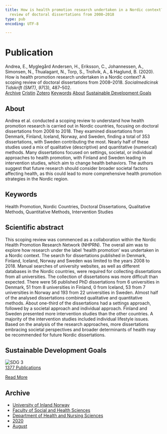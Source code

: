 ```yaml
---
title: How is health promotion research undertaken in a Nordic context? A scoping
  review of doctoral dissertations from 2008–2018
type: pub
encoding: UTF-8

---
```

<h1>Publication</h1>
<article id="csl-bib-container-HDS6ZNSB" class="csl-bib-container">
  <div class="csl-bib-body"> <div class="csl-entry">Andrea, E., Myglegård Andersen, H., Eriksson, C., Johannessen, A., Simonsen, N., Thualagant, N., Torp, S., Trollvik, A., &#38; Haglund, B. (2020). How is health promotion research undertaken in a Nordic context? A scoping review of doctoral dissertations from 2008–2018. <i>Socialmedicinsk Tidskrift (SMT)</i>, <i>97</i>(3), 487–502.</div> </div>
  <div class="csl-bib-buttons">
    <a href="#taxonomy-article-HDS6ZNSB" alt="archive" class="csl-bib-button">Archive</a>
    <a href="https://app.cristin.no/results/show.jsf?id=1824946" alt="Cristin" class="csl-bib-button">Cristin</a>
    <a href="http://zotero.org/groups/5881554/items/HDS6ZNSB" alt="Zotero" class="csl-bib-button">Zotero</a>
    <a href="#keywords-article-HDS6ZNSB" alt="keywords" class="csl-bib-button">Keywords</a>
    <a href="#about-article-HDS6ZNSB" alt="about_pub" class="csl-bib-button">About</a>
    <a href="#sdg-article-HDS6ZNSB" alt="sdg" class="csl-bib-button">Sustainable Development Goals</a>
  </div>
  <div id="csl-bib-meta-container-HDS6ZNSB"></div>
</article>
<div id="csl-bib-meta-HDS6ZNSB" class="csl-bib-meta">
  <article id="about-article-HDS6ZNSB" class="about_pub-article">
    <h1>About</h1>
    Andrea et al. conducted a scoping review to understand how health promotion research is carried out in Nordic countries, focusing on doctoral dissertations from 2008 to 2018. They examined dissertations from Denmark, Finland, Iceland, Norway, and Sweden, finding a total of 353 dissertations, with Sweden contributing the most. Nearly half of these studies used a mix of qualitative (descriptive) and quantitative (numerical) methods. Many dissertations focused on settings, societal, or individual approaches to health promotion, with Finland and Sweden leading in intervention studies, which aim to change health behaviors. The authors suggest that future research should consider broader societal factors affecting health, as this could lead to more comprehensive health promotion strategies in the Nordic region.
  </article>
  <article id="keywords-article-HDS6ZNSB" class="keywords-article">
    <h1>Keywords</h1>
    Health Promotion, Nordic Countries, Doctoral Dissertations, Qualitative Methods, Quantitative Methods, Intervention Studies
  </article>
  <article id="abstract-article-HDS6ZNSB" class="abstract-article">
    <h1>Scientific abstract</h1>
    This scoping review was commenced as a collaboration within the Nordic Health Promotion Research Network (NHPRN). The overall aim was to explore how research under the label ‘health promotion’ was undertaken in a Nordic context. The search for dissertations published in Denmark, Finland, Iceland, Norway and Sweden was limited to the years 2008 to 2018. Manual searches of university websites, as well as different databases in the Nordic countries, were required for collecting dissertations from all universities. The collection of dissertations was more difficult than expected. There were 56 published PhD dissertations from 6 universities in Denmark, 51 from 8 universities in Finland, 0 from Iceland, 53 from 7 universities in Norway and 193 from 22 universities in Sweden. Almost half of the analysed dissertations combined qualitative and quantitative methods. About one-third of the dissertations had a settings approach, followed by a societal approach and individual approach. Finland and Sweden presented more intervention studies than the other countries. A majority of the intervention studies included individual lifestyle issues. Based on the analysis of the research approaches, more dissertations embracing societal perspectives and broader determinants of health may be recommended for future Nordic dissertations.
  </article>
  <article id="sdg-article-HDS6ZNSB" class="sdg-article">
    <h1>Sustainable Development Goals</h1>
    <div class="sdg-container"><div id="sdg3" class="sdg">
        <img src="{{< params subfolder >}}images/sdg/sdg03_en.png" class="image" alt="SDG 3">
        <div class="sdg-overlay">
          <a href="{{< params subfolder >}}en/archive/?sdg=3#archive" class="sdg-publication-count"><span>1377</span> Publications</a>
          <p><a href="https://sdgs.un.org/goals/goal3" class="sdg-read-more">Read More</a></p>
        </div>
      </div></div>
  </article>
  <article id="taxonomy-article-HDS6ZNSB" class="taxonomy-article">
    <h1>Archive</h1>
    <ul>
      <li><a href="{{< params subfolder >}}en/archive/?key=3DCRN523">University of Inland Norway</a></li>
      <li><a href="{{< params subfolder >}}en/archive/?key=IDKFS3MX">Faculty of Social and Health Sciences</a></li>
      <li><a href="{{< params subfolder >}}en/archive/?key=GTV4ECMZ">Department of Health and Nursing Sciences</a></li>
      <li><a href="{{< params subfolder >}}en/archive/?key=LNJIKLR2">2020</a></li>
      <li><a href="{{< params subfolder >}}en/archive/?key=MCAHBVNW">August</a></li>
    </ul>
  </article>
</div>
